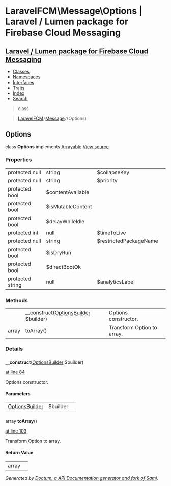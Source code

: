 # LaravelFCM\Message\Options | Laravel / Lumen package for Firebase Cloud Messaging    

## [Laravel / Lumen package for Firebase Cloud Messaging](../../index.md)

- [Classes](../../classes.md)
- [Namespaces](../../namespaces.md)
- [Interfaces](../../interfaces.md)
- [Traits](../../traits.md)
- [Index](../../doc-index.md)
- [Search](../../search.md)

>class

>    [LaravelFCM](../../LaravelFCM.md)` / `[Message](../../LaravelFCM/Message.md)` / `(Options)
## Options

class **Options**        implements
        <abbr title="Illuminate\Contracts\Support\Arrayable">Arrayable</abbr> [View source](https://github.com/code-lts/Laravel-FCM/blob/main/src/Message/Options.php)






### Properties

|   |   |   |   |
|---|---|---|---|
|<a name="property_collapseKey"></a>protected null|string|$collapseKey|||
|<a name="property_priority"></a>protected null|string|$priority|||
|<a name="property_contentAvailable"></a>protected bool|$contentAvailable|||
|<a name="property_isMutableContent"></a>protected bool|$isMutableContent|||
|<a name="property_delayWhileIdle"></a>protected bool|$delayWhileIdle|||
|<a name="property_timeToLive"></a>protected int|null|$timeToLive|||
|<a name="property_restrictedPackageName"></a>protected null|string|$restrictedPackageName|||
|<a name="property_isDryRun"></a>protected bool|$isDryRun|||
|<a name="property_directBootOk"></a>protected bool|$directBootOk|||
|<a name="property_analyticsLabel"></a>protected string|null|$analyticsLabel|||
### Methods

|   |   |   |   |
|---|---|---|---|
||<a name="#method___construct"></a>__construct([<abbr title="LaravelFCM\Message\OptionsBuilder">OptionsBuilder</abbr>](../../LaravelFCM/Message/OptionsBuilder.md) $builder)|Options constructor.||
|array|<a name="#method_toArray"></a>toArray()|Transform Option to array.||


### Details
<a name id="method___construct"></a>

### 
  **__construct**([<abbr title="LaravelFCM\Message\OptionsBuilder">OptionsBuilder</abbr>](../../LaravelFCM/Message/OptionsBuilder.md) $builder)

[at line 84](https://github.com/code-lts/Laravel-FCM/blob/main/src/Message/Options.php#L84)

Options constructor.        

#### Parameters

|   |   |   |
|---|---|---|
|[<abbr title="LaravelFCM\Message\OptionsBuilder">OptionsBuilder</abbr>](../../LaravelFCM/Message/OptionsBuilder.md)|$builder|
<a name id="method_toArray"></a>

### 
 array **toArray**()

[at line 103](https://github.com/code-lts/Laravel-FCM/blob/main/src/Message/Options.php#L103)

Transform Option to array.        

#### Return Value

|   |   |
|---|---|
|array|

_Generated by [Doctum, a API Documentation generator and fork of Sami](https://github.com/code-lts/doctum)._